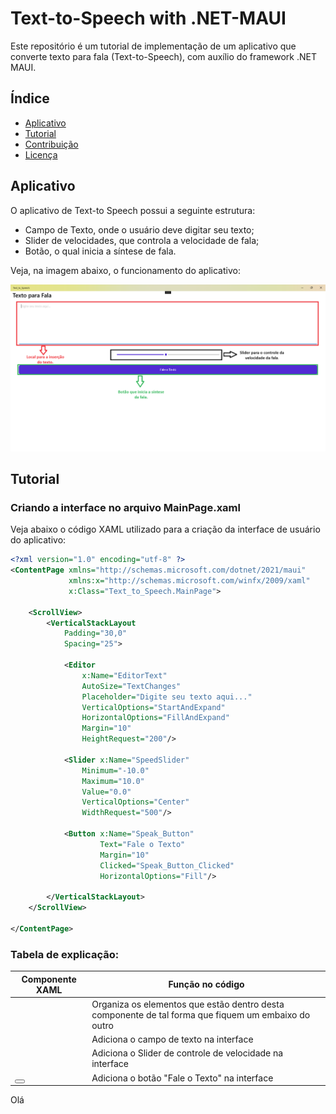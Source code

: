 # Text-to-Speech with .NET-MAUI

Este repositório é um tutorial de implementação de um aplicativo que converte texto para fala (Text-to-Speech), com auxílio do framework .NET MAUI.

## Índice
- [Aplicativo](#Aplicativo)
- [Tutorial](#Tutorial)
- [Contribuição](#contribuição)
- [Licença](#licença)

## Aplicativo
O aplicativo de Text-to Speech possui a seguinte estrutura:
  - Campo de Texto, onde o usuário deve digitar seu texto;
  - Slider de velocidades, que controla a velocidade de fala;
  - Botão, o qual inicia a síntese de fala.

Veja, na imagem abaixo, o funcionamento do aplicativo:

![Imagem Tutorial](Text_to_Speech_App.png)

## Tutorial
### Criando a interface no arquivo MainPage.xaml

Veja abaixo o código  XAML utilizado para a criação da interface de usuário do aplicativo:
```xml
<?xml version="1.0" encoding="utf-8" ?>
<ContentPage xmlns="http://schemas.microsoft.com/dotnet/2021/maui"
             xmlns:x="http://schemas.microsoft.com/winfx/2009/xaml"
             x:Class="Text_to_Speech.MainPage">

    <ScrollView>
        <VerticalStackLayout
            Padding="30,0"
            Spacing="25">

            <Editor
                x:Name="EditorText"
                AutoSize="TextChanges"
                Placeholder="Digite seu texto aqui..."
                VerticalOptions="StartAndExpand"
                HorizontalOptions="FillAndExpand"
                Margin="10"
                HeightRequest="200"/>

            <Slider x:Name="SpeedSlider"
                Minimum="-10.0"
                Maximum="10.0"
                Value="0.0"
                VerticalOptions="Center"
                WidthRequest="500"/>

            <Button x:Name="Speak_Button"
                    Text="Fale o Texto"
                    Margin="10"
                    Clicked="Speak_Button_Clicked"
                    HorizontalOptions="Fill"/>
            
        </VerticalStackLayout>
    </ScrollView>

</ContentPage>
```
### Tabela de explicação:
| Componente XAML   | Função no código   |
|------------|------------|
| <VerticalStackLayout>| Organiza os elementos que estão dentro desta componente de tal forma que fiquem um embaixo do outro |
| <Editor/>| Adiciona o campo de texto na interface |
| <Slider/>| Adiciona o Slider de controle de velocidade na interface| 
| <Button/>| Adiciona o botão "Fale o Texto" na interface| 

Olá
